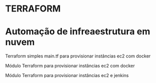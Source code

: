 # TERRAFORM

# Automação de infreaestrutura em nuvem

Terraform simples main.tf para provisionar instâncias ec2 com docker

Módulo Terraform para provisionar instâncias ec2 com docker

Módulo Terraform para provisionar instâncias ec2 e jenkins
